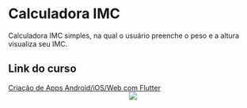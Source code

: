 <h1>Calculadora IMC</h1>

<p>Calculadora IMC simples, na qual o usuário preenche o peso e a altura visualiza seu IMC.</p>

<h2>Link do curso</h2>
<a href="https://www.udemy.com/course/curso-completo-flutter-app-android-ios/">
Criação de Apps Android/iOS/Web com Flutter
</a>

<div align="center">
    <img  src="https://raw.githubusercontent.com/DouglasLeal/flutter-calculadora-imc-udemy-daniel-ciolfi/screenshots/tela.png">
</div>